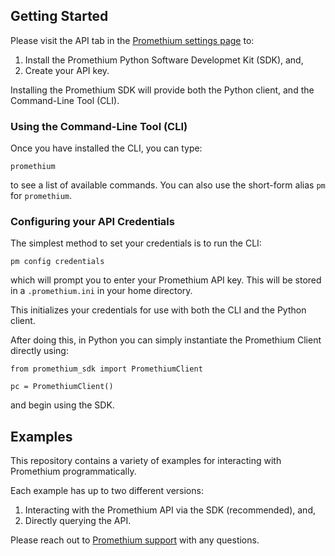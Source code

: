 ## Getting Started

Please visit the API tab in the [Promethium settings page](https://app.promethium.qcware.com/settings/) to:

1. Install the Promethium Python Software Developmet Kit (SDK), and,
2. Create your API key.

Installing the Promethium SDK will provide both the Python client, and the Command-Line Tool (CLI).

### Using the Command-Line Tool (CLI)

Once you have installed the CLI, you can type:
```
promethium
```
to see a list of available commands. You can also use the short-form alias `pm` for `promethium`.

### Configuring your API Credentials

The simplest method to set your credentials is to run the CLI:
```
pm config credentials
```
which will prompt you to enter your Promethium API key. This will
be stored in a `.promethium.ini` in your home directory.

This initializes your credentials for use with both the CLI and the
Python client.

After doing this, in Python you can simply instantiate the Promethium Client
directly using:
```
from promethium_sdk import PromethiumClient

pc = PromethiumClient()
```
and begin using the SDK.

## Examples

This repository contains a variety of examples for interacting with Promethium programmatically.

Each example has up to two different versions:

1. Interacting with the Promethium API via the SDK (recommended), and,
2. Directly querying the API.

Please reach out to [Promethium support](mailto:promethium@qcware.com) with any questions.

